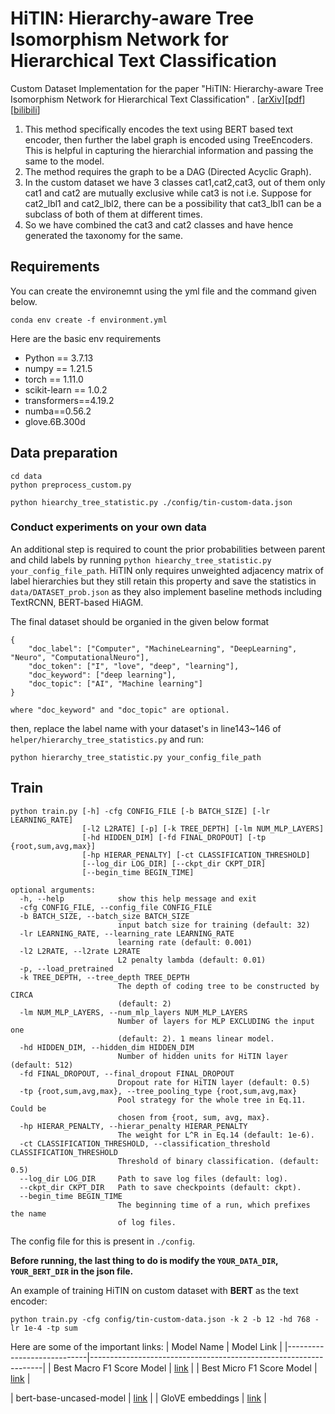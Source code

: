 # HiTIN: Hierarchy-aware Tree Isomorphism Network for Hierarchical Text Classification

Custom Dataset Implementation for the paper "HiTIN: Hierarchy-aware Tree Isomorphism Network for Hierarchical Text Classification" . [[arXiv](https://arxiv.org/abs/2305.15182)][[pdf](https://arxiv.org/pdf/2305.15182.pdf)][[bilibili](https://www.bilibili.com/video/BV1vL411i7uY/?share_source=copy_web&vd_source=a9cc6ff9a8cf3c92bf2375da5b56a007)]
1. This method specifically encodes the text using BERT based text encoder, then further the label graph is encoded using TreeEncoders. This is helpful in capturing the hierarchial information and passing the same to the model.
2. The method requires the graph to be a DAG (Directed Acyclic Graph).
3. In the custom dataset we have 3 classes cat1,cat2,cat3, out of them only cat1 and cat2 are mutually exclusive while cat3 is not i.e. Suppose for cat2_lbl1 and cat2_lbl2, there can be a possibility that cat3_lbl1 can be a subclass of both of them at different times.
4. So we have combined the cat3 and cat2 classes and have hence generated the taxonomy for the same. 

## Requirements
You can create the environemnt using the yml file and the command given below.
```shell
conda env create -f environment.yml
```
Here are the basic env requirements
- Python == 3.7.13
- numpy == 1.21.5
- torch == 1.11.0
- scikit-learn == 1.0.2
- transformers==4.19.2
- numba==0.56.2
- glove.6B.300d

## Data preparation

```shell
cd data
python preprocess_custom.py
```

```shell
python hiearchy_tree_statistic.py ./config/tin-custom-data.json
```



### Conduct experiments on your own data

An additional step is required to count the prior probabilities between parent and child labels by running `python hiearchy_tree_statistic.py your_config_file_path`. HiTIN only requires unweighted adjacency matrix of label hierarchies but they still retain this property and save the statistics in `data/DATASET_prob.json` as they also implement baseline methods including TextRCNN, BERT-based HiAGM. 

The final dataset should be organied in the given below format

```
{
    "doc_label": ["Computer", "MachineLearning", "DeepLearning", "Neuro", "ComputationalNeuro"],
    "doc_token": ["I", "love", "deep", "learning"],
    "doc_keyword": ["deep learning"],
    "doc_topic": ["AI", "Machine learning"]
}

where "doc_keyword" and "doc_topic" are optional.
```

then, replace the label name with your dataset's in line143~146 of `helper/hierarchy_tree_statistics.py` and run:

```shell
python hierarchy_tree_statistic.py your_config_file_path
```


## Train


```
python train.py [-h] -cfg CONFIG_FILE [-b BATCH_SIZE] [-lr LEARNING_RATE]
                [-l2 L2RATE] [-p] [-k TREE_DEPTH] [-lm NUM_MLP_LAYERS]
                [-hd HIDDEN_DIM] [-fd FINAL_DROPOUT] [-tp {root,sum,avg,max}]
                [-hp HIERAR_PENALTY] [-ct CLASSIFICATION_THRESHOLD]
                [--log_dir LOG_DIR] [--ckpt_dir CKPT_DIR]
                [--begin_time BEGIN_TIME]

optional arguments:
  -h, --help            show this help message and exit
  -cfg CONFIG_FILE, --config_file CONFIG_FILE
  -b BATCH_SIZE, --batch_size BATCH_SIZE
                        input batch size for training (default: 32)
  -lr LEARNING_RATE, --learning_rate LEARNING_RATE
                        learning rate (default: 0.001)
  -l2 L2RATE, --l2rate L2RATE
                        L2 penalty lambda (default: 0.01)
  -p, --load_pretrained
  -k TREE_DEPTH, --tree_depth TREE_DEPTH
                        The depth of coding tree to be constructed by CIRCA
                        (default: 2)
  -lm NUM_MLP_LAYERS, --num_mlp_layers NUM_MLP_LAYERS
                        Number of layers for MLP EXCLUDING the input one
                        (default: 2). 1 means linear model.
  -hd HIDDEN_DIM, --hidden_dim HIDDEN_DIM
                        Number of hidden units for HiTIN layer (default: 512)
  -fd FINAL_DROPOUT, --final_dropout FINAL_DROPOUT
                        Dropout rate for HiTIN layer (default: 0.5)
  -tp {root,sum,avg,max}, --tree_pooling_type {root,sum,avg,max}
                        Pool strategy for the whole tree in Eq.11. Could be
                        chosen from {root, sum, avg, max}.
  -hp HIERAR_PENALTY, --hierar_penalty HIERAR_PENALTY
                        The weight for L^R in Eq.14 (default: 1e-6).
  -ct CLASSIFICATION_THRESHOLD, --classification_threshold CLASSIFICATION_THRESHOLD
                        Threshold of binary classification. (default: 0.5)
  --log_dir LOG_DIR     Path to save log files (default: log).
  --ckpt_dir CKPT_DIR   Path to save checkpoints (default: ckpt).
  --begin_time BEGIN_TIME
                        The beginning time of a run, which prefixes the name
                        of log files.
```

The config file for this is present in `./config`. 

**Before running, the last thing to do is modify the `YOUR_DATA_DIR`, `YOUR_BERT_DIR` in the json file.**


An example of training HiTIN on custom dataset with **BERT** as the text encoder:

```shell
python train.py -cfg config/tin-custom-data.json -k 2 -b 12 -hd 768 -lr 1e-4 -tp sum
```

Here are some of the important links:
| Model Name                 | Model Link                                                       |
|----------------------------|------------------------------------------------------------------|
| Best Macro F1 Score Model                    | [link](https://drive.google.com/file/d/1WUggtXg5CMiBoD5XxNtnTdxGQ3pLfeaL/view?usp=sharing)                         |
| Best Micro F1 Score Model                    | [link](https://drive.google.com/file/d/1e-E5tuPFDAQohAMh600ayAXfkJa3kJH7/view?usp=sharing)                         |

| bert-base-uncased-model                     | [link](https://drive.google.com/drive/folders/1ECd7u4L2nCMu4FwWOMCZ3aqrvFzn-qS7?usp=sharing)                  |
| GloVE embeddings                    | [link](https://drive.google.com/file/d/1uXeu6KU_gZGTv7oPAmvd9guLCkIHWdZL/view?usp=sharing) |


